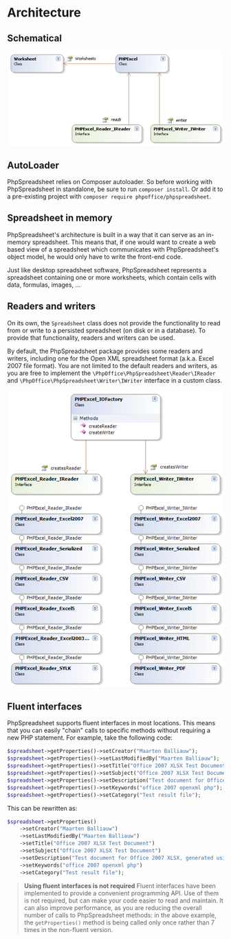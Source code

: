 # Architecture

## Schematical

![01-schematic.png](./images/01-schematic.png "Basic Architecture Schematic")

## AutoLoader

PhpSpreadsheet relies on Composer autoloader. So before working with
PhpSpreadsheet in standalone, be sure to run `composer install`. Or add it to a
pre-existing project with `composer require phpoffice/phpspreadsheet`.

## Spreadsheet in memory

PhpSpreadsheet's architecture is built in a way that it can serve as an
in-memory spreadsheet. This means that, if one would want to create a
web based view of a spreadsheet which communicates with PhpSpreadsheet's
object model, he would only have to write the front-end code.

Just like desktop spreadsheet software, PhpSpreadsheet represents a
spreadsheet containing one or more worksheets, which contain cells with
data, formulas, images, ...

## Readers and writers

On its own, the `Spreadsheet` class does not provide the functionality
to read from or write to a persisted spreadsheet (on disk or in a
database). To provide that functionality, readers and writers can be
used.

By default, the PhpSpreadsheet package provides some readers and
writers, including one for the Open XML spreadsheet format (a.k.a. Excel
2007 file format). You are not limited to the default readers and
writers, as you are free to implement the
`\PhpOffice\PhpSpreadsheet\Reader\IReader` and
`\PhpOffice\PhpSpreadsheet\Writer\IWriter` interface in a custom class.

![02-readers-writers.png](./images/02-readers-writers.png "Readers/Writers")

## Fluent interfaces

PhpSpreadsheet supports fluent interfaces in most locations. This means
that you can easily "chain" calls to specific methods without requiring
a new PHP statement. For example, take the following code:

```php
$spreadsheet->getProperties()->setCreator("Maarten Balliauw");
$spreadsheet->getProperties()->setLastModifiedBy("Maarten Balliauw");
$spreadsheet->getProperties()->setTitle("Office 2007 XLSX Test Document");
$spreadsheet->getProperties()->setSubject("Office 2007 XLSX Test Document");
$spreadsheet->getProperties()->setDescription("Test document for Office 2007 XLSX, generated using PHP classes.");
$spreadsheet->getProperties()->setKeywords("office 2007 openxml php");
$spreadsheet->getProperties()->setCategory("Test result file");
```

This can be rewritten as:

```php
$spreadsheet->getProperties()
    ->setCreator("Maarten Balliauw")
    ->setLastModifiedBy("Maarten Balliauw")
    ->setTitle("Office 2007 XLSX Test Document")
    ->setSubject("Office 2007 XLSX Test Document")
    ->setDescription("Test document for Office 2007 XLSX, generated using PHP classes.")
    ->setKeywords("office 2007 openxml php")
    ->setCategory("Test result file");
```

> **Using fluent interfaces is not required** Fluent interfaces have
> been implemented to provide a convenient programming API. Use of them
> is not required, but can make your code easier to read and maintain.
> It can also improve performance, as you are reducing the overall
> number of calls to PhpSpreadsheet methods: in the above example, the
> `getProperties()` method is being called only once rather than 7 times
> in the non-fluent version.
